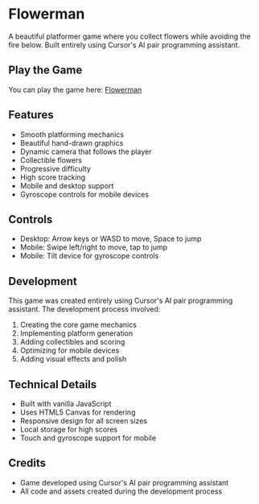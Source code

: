 # Flowerman

A beautiful platformer game where you collect flowers while avoiding the fire below. Built entirely using Cursor's AI pair programming assistant.

## Play the Game

You can play the game here: [Flowerman](https://ljacobsson.github.io/flowerman)

## Features

- Smooth platforming mechanics
- Beautiful hand-drawn graphics
- Dynamic camera that follows the player
- Collectible flowers
- Progressive difficulty
- High score tracking
- Mobile and desktop support
- Gyroscope controls for mobile devices

## Controls

- Desktop: Arrow keys or WASD to move, Space to jump
- Mobile: Swipe left/right to move, tap to jump
- Mobile: Tilt device for gyroscope controls

## Development

This game was created entirely using Cursor's AI pair programming assistant. The development process involved:

1. Creating the core game mechanics
2. Implementing platform generation
3. Adding collectibles and scoring
4. Optimizing for mobile devices
5. Adding visual effects and polish

## Technical Details

- Built with vanilla JavaScript
- Uses HTML5 Canvas for rendering
- Responsive design for all screen sizes
- Local storage for high scores
- Touch and gyroscope support for mobile

## Credits

- Game developed using Cursor's AI pair programming assistant
- All code and assets created during the development process

